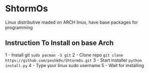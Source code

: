 # ShtormOs
Linux distributive maded on ARCH linux, have base packages for programming

## Instruction To Install on base Arch
1 - Install git ```sudo pacman -S git```
2 - Clone repo ```git clone https://github.com/peshk0v/ShtormOs.git```
3 - Start installer ```python install.py```
4 - Type your linux sudo username 
5 - Wait for installing
